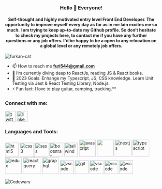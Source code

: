 <h3 align="center">Hello 👋 Everyone!</h1>
<h4 align="center">Self-thought and highly motivated entry level Front End Developer. The opportunity to improve myself
every day as far as in me lain excites me so much. I am trying to keep up-to-date my Github
proﬁle. So don’t hesitate to check my projects here, to contact me if you have any further questions or any job offers. I'd be happy to be a open to any relocation on a global level or any remotely job offers.</h4>

<p align="left"> <img src="https://komarev.com/ghpvc/?username=insomniumferum&label=Profile%20views&color=0e75b6&style=flat" alt="furkan-cat" /> </p>

- 📫 How to reach me **furi544@gmail.com**
- 🌱 I’m currently diving deep to ReactJs, reading JS & React books.
- 🥅 2023 Goals: Enhange my Typescript, JS, CSS knowledge. Learn Unit Testing via Jest & React Testing Library, Node.js.
- ⚡ Fun fact: I love to play guitar, camping, tracking.**

<h3 align="left">Connect with me:</h3>
<a href="//twitter.com/furkancat" target="blank"><img align="center" src="https://skillicons.dev/icons?i=twitter" alt="twitter" height="35" width="35" /></a>
<a href="https://www.linkedin.com/in/furkan-%C3%A7at-20174216/" target="blank"><img align="center" src="https://skillicons.dev/icons?i=linkedin" alt="linkedin" height="35" width="35" /></a>
<h3 align="left">Languages and Tools:</h3>
<p align="left">
<a href="https://html.spec.whatwg.org/multipage/" target="_blank"><img src="https://skillicons.dev/icons?i=html" alt="html5" width="45" height="45"/></a> 
<a href="https://www.w3schools.com/css/" target="_blank"><img src="https://skillicons.dev/icons?i=css" alt="css3" width="45" height="45"/><a href="https://sass-lang.com" target="_blank"> <img src="https://skillicons.dev/icons?i=sass" alt="sass" width="45" height="45"/></a>
<a href="https://getbootstrap.com/" target="_blank"><img src="https://skillicons.dev/icons?i=bootstrap" alt="bootstrap" width="45" height="45"/></a>
  <a href="https://tailwindcss.com" target="_blank"><img src="https://skillicons.dev/icons?i=tailwind" alt="tailwind" width="45" height="45"/></a>
<a href="https://developer.mozilla.org/en-US/docs/Web/JavaScript" target="_blank"><img src="https://skillicons.dev/icons?i=js" alt="javascript" width="55" height="55"/></a>
<a href="https://reactjs.org" target="_blank"><img width="55" height="55" src="https://skillicons.dev/icons?i=react"></a>
<a align="left"><a href="https://nextjs.org" target="_blank"><img src="https://skillicons.dev/icons?i=nextjs" alt="nextjs" width="55" height="55"/></a>
<a href="https://www.typescriptlang.org" target="_blank"><img src="https://skillicons.dev/icons?i=ts" alt="typescript" width="55" height="55"/></a>
<a href="https://redux.js.org" target="_blank"><img src="https://skillicons.dev/icons?i=redux" alt="redux" width="55" height="55"/></a>
<a href="https://tanstack.com/query/v4" target="_blank"><img src="https://seeklogo.com/images/R/react-query-logo-1340EA4CE9-seeklogo.com.png" alt="reactquery" width="60" height="55"/></a>
<a href="https://graphql.org" target="_blank"><img src="https://skillicons.dev/icons?i=graphql" alt="graphql" width="55" height="55"/></a>
<a href="https://testing-library.com" target="_blank"><img src="https://testing-library.com/img/logo-large.png" alt="vscode" width="45" height="45"/></a>
<a href="https://git-scm.com/" target="_blank"><img src="https://skillicons.dev/icons?i=git" alt="git" width="45" height="45"/></a>
<a href="https://vitejs.dev" target="_blank"><img src="https://skillicons.dev/icons?i=vite" alt="vscode" width="45" height="45"/></a>
<a href="https://code.visualstudio.com" target="_blank"><img src="https://skillicons.dev/icons?i=vscode" alt="vscode" width="45" height="45"/></a>
<a href="https://figma.com" target="_blank"><img src="https://skillicons.dev/icons?i=figma" alt="vscode" width="45" height="45"/></a>
  
![Codewars](https://github.r2v.ch/codewars?user=furi544&stroke=%23BB432C)
